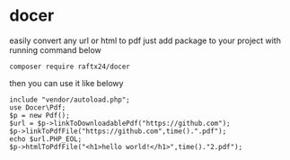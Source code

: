 # docer
easily convert any url or html to pdf 
just add package to your project with running command below

`composer require raftx24/docer`

then you can use it like belowy

```
include "vendor/autoload.php";
use Docer\Pdf;
$p = new Pdf();
$url = $p->linkToDownloadablePdf("https://github.com");
$p->linkToPdfFile("https://github.com",time().".pdf");
echo $url.PHP_EOL;
$p->htmlToPdfFile("<h1>hello world!</h1>",time()."2.pdf");



```
